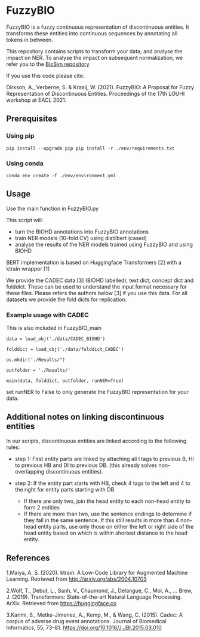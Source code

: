 # FuzzyBIO
FuzzyBIO is a fuzzy continuous representation of discontinuous entities. It transforms these entities into continuous sequences by annotating all tokens in between. 

This repository contains scripts to transform your data; and analyse the impact on NER. To analyse the impact on subsequent normalization, we refer you to the [BioSyn repository](https://github.com/dmis-lab/BioSyn) 

If you use this code please cite: 

Dirkson, A., Verberne, S. & Kraaij, W. (2021). FuzzyBIO: A Proposal for Fuzzy Representation of Discontinuous Entities. Proceedings of the 17th LOUHI workshop at EACL 2021.

## Prerequisites

### Using pip 

`pip install --upgrade pip pip install -r ./env/requirements.txt`

### Using conda 

`conda env create -f ./env/environment.yml`

## Usage

Use the main function in FuzzyBIO.py

This script will: 

* turn the BIOHD annotations into FuzzyBIO annotations
* train NER models (10-fold CV) using distilbert (cased)
* analyse the results of the NER models trained using FuzzyBIO and using BIOHD

BERT implementation is based on Huggingface Transformers [2] with a ktrain wrapper [1]

We provide the CADEC data [3] (BIOHD labelled), text dict, concept dict and folddict. These can be used to understand the input format necessary for these files. Please refers the authors below [3] if you use this data. For all datasets we provide the fold dicts for replication. 


### Example usage with CADEC 
This is also included in FuzzyBIO_main

```
data = load_obj('./data/CADEC_BIOHD')

folddict = load_obj('./data/folddict_CADEC')

os.mkdir('./Results/") 

outfolder = './Results/'

main(data, folddict, outfolder, runNER=True)

```

set runNER to False to only generate the FuzzyBIO representation for your data.

## Additional notes on linking discontinuous entities 

In our scripts, discontinuous entities are linked according to the following rules: 

* step 1: First entity parts are linked by attaching all I tags to previous B, HI to previous HB and DI to previous DB. (this already solves non-overlapping discontinuous entities). 

* step 2: If the entity part starts with HB, check 4 tags to the left and 4 to the right for entity parts starting with DB. 
  * If there are only two, join the head entity to each non-head entity to form 2 entities
  * If there are more than two, use the sentence endings to determine if they fall in the same sentence. If this still results in more than 4 non-head entity parts, use only those on either the left or right side of the head entity based on which is within shortest distance to the head entity. 

## References 

1.Maiya, A. S. (2020). ktrain: A Low-Code Library for Augmented Machine Learning. Retrieved from http://arxiv.org/abs/2004.10703

2.Wolf, T., Debut, L., Sanh, V., Chaumond, J., Delangue, C., Moi, A., … Brew, J. (2019). Transformers: State-of-the-art Natural Language Processing. ArXiv. Retrieved from https://huggingface.co

3.Karimi, S., Metke-Jimenez, A., Kemp, M., & Wang, C. (2015). Cadec: A corpus of adverse drug event annotations. Journal of Biomedical Informatics, 55, 73–81. https://doi.org/10.1016/J.JBI.2015.03.010
